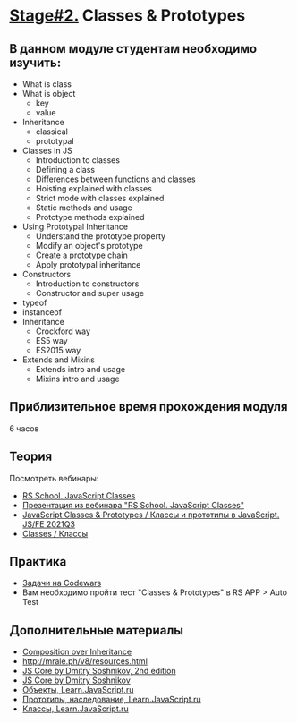 # [Stage#2.](../../) Classes & Prototypes
## В данном модуле студентам необходимо изучить:
- What is class
- What is object
  - key
  - value
- Inheritance
  - classical
  - prototypal
- Classes in JS
  - Introduction to classes
  - Defining a class
  - Differences between functions and classes
  - Hoisting explained with classes
  - Strict mode with classes explained
  - Static methods and usage
  - Prototype methods explained
- Using Prototypal Inheritance	
  - Understand the prototype property
  - Modify an object's prototype
  - Create a prototype chain
  - Apply prototypal inheritance
- Constructors	
  - Introduction to constructors
  - Constructor and super usage
- typeof
- instanceof
- Inheritance
  - Crockford way
  - ES5 way
  - ES2015 way
- Extends and Mixins	
  - Extends intro and usage
  - Mixins intro and usage

## Приблизительное время прохождения модуля
6 часов

## Теория 
Посмотреть вебинары:
- [RS School. JavaScript Classes](https://youtu.be/O462BetYst8)
- [Презентация из вебинара "RS School. JavaScript Classes"](https://kirilknysh.github.io/js-classes-talk/#/)
- [JavaScript Classes & Prototypes / Классы и прототипы в JavaScript. JS/FE 2021Q3](https://youtu.be/QceUxKQeFDA)
- [Classes / Классы](https://youtu.be/uy_6CeZ6MTU)

## Практика 
- [Задачи на Codewars](https://github.com/rolling-scopes-school/tasks/blob/master/tasks/codewars/Codewars-2022Q3-OOP.md)
- Вам необходимо пройти тест "Classes & Prototypes" в RS APP > Auto Test

## Дополнительные материалы
- [Composition over Inheritance](https://www.youtube.com/watch?v=wfMtDGfHWpA)
- http://mrale.ph/v8/resources.html
- [JS Core by Dmitry Soshnikov, 2nd edition](http://dmitrysoshnikov.com/ecmascript/javascript-the-core-2nd-edition-rus/)
- [JS Core by Dmitry Soshnikov](http://dmitrysoshnikov.com/ecmascript/ru-javascript-the-core/)
- [Объекты, Learn.JavaScript.ru](https://learn.javascript.ru/object-basics)
- [Прототипы, наследование, Learn.JavaScript.ru](https://learn.javascript.ru/prototypes)
- [Классы, Learn.JavaScript.ru](https://learn.javascript.ru/classes)


